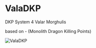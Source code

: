 # ValaDKP
DKP System 4 Valar Morghulis

based on - (Monolith Dragon Killing Points)

![ValaDKP](https://s19.directupload.net/images/200121/67dhyfla.jpg)
